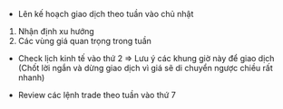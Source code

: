 * Lên kế hoạch giao dịch theo tuần vào chủ nhật
1. Nhận định xu hướng
2. Các vùng giá quan trọng trong tuần

* Check lịch kinh tế vào thứ 2
=> Lưu ý các khung giờ này để giao dịch (Chốt lời ngắn và dừng giao dịch vì giá sẽ di chuyển ngược chiều rất nhanh)

* Review các lệnh trade theo tuần vào thứ 7
